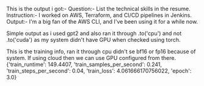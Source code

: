 This is the output i got:-
Question:- List the technical skills in the resume.
Instruction:- I worked on AWS, Terraform, and CI/CD pipelines in Jenkins.
Output:- I'm a big fan of the AWS CLI, and I've been using it for a while now.

Simple output as i used gpt2 and also ran it through .to('cpu') and not .to('cuda') as my system didn't have GPU when checked using torch.

This is the training info, ran it through cpu didn't se bf16 or fp16 because of system. If using cloud then we can use GPU configured from there. 
{'train_runtime': 149.4407, 'train_samples_per_second': 0.241, 'train_steps_per_second': 0.04, 'train_loss': 4.061666170756022, 'epoch': 3.0}
